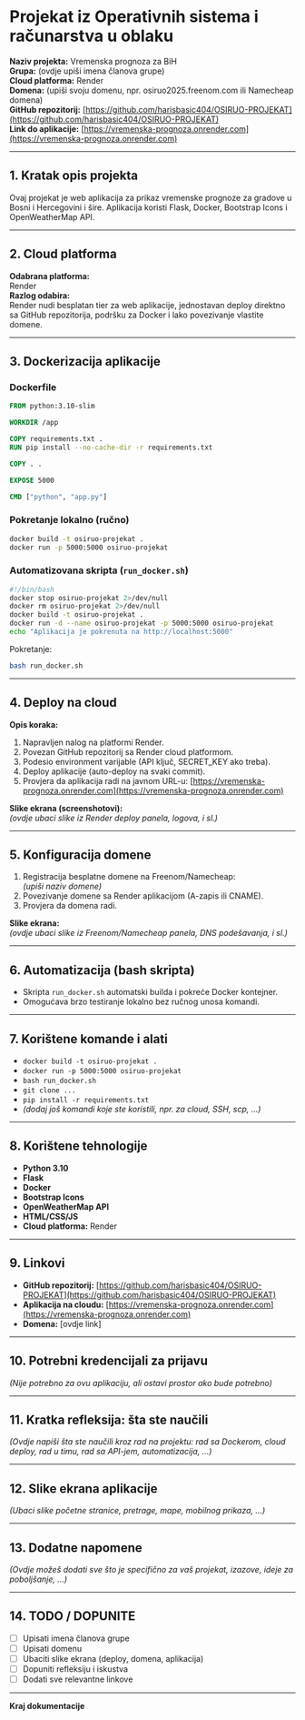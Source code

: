 # Projekat iz Operativnih sistema i računarstva u oblaku  
**Naziv projekta:** Vremenska prognoza za BiH  
**Grupa:** (ovdje upiši imena članova grupe)  
**Cloud platforma:** Render  
**Domena:** (upiši svoju domenu, npr. osiruo2025.freenom.com ili Namecheap domena)  
**GitHub repozitorij:** [https://github.com/harisbasic404/OSIRUO-PROJEKAT](https://github.com/harisbasic404/OSIRUO-PROJEKAT)  
**Link do aplikacije:** [https://vremenska-prognoza.onrender.com](https://vremenska-prognoza.onrender.com)

---

## 1. Kratak opis projekta

Ovaj projekat je web aplikacija za prikaz vremenske prognoze za gradove u Bosni i Hercegovini i šire. Aplikacija koristi Flask, Docker, Bootstrap Icons i OpenWeatherMap API.

---

## 2. Cloud platforma

**Odabrana platforma:**  
Render  
**Razlog odabira:**  
Render nudi besplatan tier za web aplikacije, jednostavan deploy direktno sa GitHub repozitorija, podršku za Docker i lako povezivanje vlastite domene.

---

## 3. Dockerizacija aplikacije

### Dockerfile
```dockerfile
FROM python:3.10-slim

WORKDIR /app

COPY requirements.txt .
RUN pip install --no-cache-dir -r requirements.txt

COPY . .

EXPOSE 5000

CMD ["python", "app.py"]
```

### Pokretanje lokalno (ručno)
```bash
docker build -t osiruo-projekat .
docker run -p 5000:5000 osiruo-projekat
```

### Automatizovana skripta (`run_docker.sh`)
```bash
#!/bin/bash
docker stop osiruo-projekat 2>/dev/null
docker rm osiruo-projekat 2>/dev/null
docker build -t osiruo-projekat .
docker run -d --name osiruo-projekat -p 5000:5000 osiruo-projekat
echo "Aplikacija je pokrenuta na http://localhost:5000"
```
Pokretanje:
```bash
bash run_docker.sh
```

---

## 4. Deploy na cloud

**Opis koraka:**
1. Napravljen nalog na platformi Render.
2. Povezan GitHub repozitorij sa Render cloud platformom.
3. Podesio environment varijable (API ključ, SECRET_KEY ako treba).
4. Deploy aplikacije (auto-deploy na svaki commit).
5. Provjera da aplikacija radi na javnom URL-u: [https://vremenska-prognoza.onrender.com](https://vremenska-prognoza.onrender.com)

**Slike ekrana (screenshotovi):**  
_(ovdje ubaci slike iz Render deploy panela, logova, i sl.)_

---

## 5. Konfiguracija domene

1. Registracija besplatne domene na Freenom/Namecheap:  
   _(upiši naziv domene)_  
2. Povezivanje domene sa Render aplikacijom (A-zapis ili CNAME).
3. Provjera da domena radi.

**Slike ekrana:**  
_(ovdje ubaci slike iz Freenom/Namecheap panela, DNS podešavanja, i sl.)_

---

## 6. Automatizacija (bash skripta)

- Skripta `run_docker.sh` automatski builda i pokreće Docker kontejner.
- Omogućava brzo testiranje lokalno bez ručnog unosa komandi.

---

## 7. Korištene komande i alati

- `docker build -t osiruo-projekat .`
- `docker run -p 5000:5000 osiruo-projekat`
- `bash run_docker.sh`
- `git clone ...`
- `pip install -r requirements.txt`
- _(dodaj još komandi koje ste koristili, npr. za cloud, SSH, scp, ...)_  

---

## 8. Korištene tehnologije

- **Python 3.10**
- **Flask**
- **Docker**
- **Bootstrap Icons**
- **OpenWeatherMap API**
- **HTML/CSS/JS**
- **Cloud platforma:** Render

---

## 9. Linkovi

- **GitHub repozitorij:** [https://github.com/harisbasic404/OSIRUO-PROJEKAT](https://github.com/harisbasic404/OSIRUO-PROJEKAT)
- **Aplikacija na cloudu:** [https://vremenska-prognoza.onrender.com](https://vremenska-prognoza.onrender.com)
- **Domena:** [ovdje link]

---

## 10. Potrebni kredencijali za prijavu

_(Nije potrebno za ovu aplikaciju, ali ostavi prostor ako bude potrebno)_

---

## 11. Kratka refleksija: šta ste naučili

_(Ovdje napiši šta ste naučili kroz rad na projektu: rad sa Dockerom, cloud deploy, rad u timu, rad sa API-jem, automatizacija, ...)_  

---

## 12. Slike ekrana aplikacije

_(Ubaci slike početne stranice, pretrage, mape, mobilnog prikaza, ...)_  

---

## 13. Dodatne napomene

_(Ovdje možeš dodati sve što je specifično za vaš projekat, izazove, ideje za poboljšanje, ...)_  

---

## 14. TODO / DOPUNITE

- [ ] Upisati imena članova grupe
- [ ] Upisati domenu
- [ ] Ubaciti slike ekrana (deploy, domena, aplikacija)
- [ ] Dopuniti refleksiju i iskustva
- [ ] Dodati sve relevantne linkove

---

**Kraj dokumentacije**